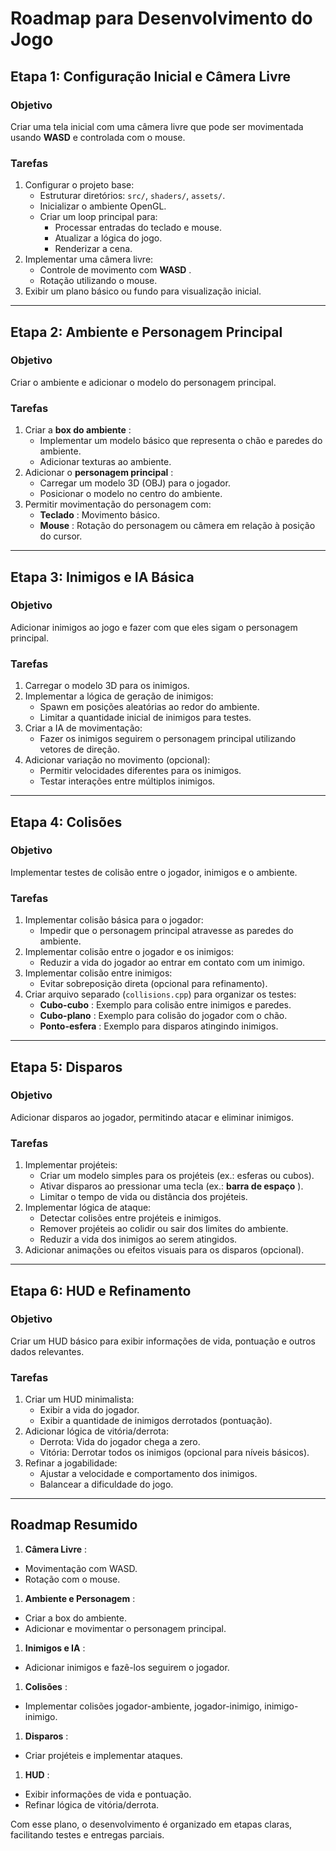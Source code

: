 # Roadmap para Desenvolvimento do Jogo

## Etapa 1: Configuração Inicial e Câmera Livre

### Objetivo

Criar uma tela inicial com uma câmera livre que pode ser movimentada usando **WASD** e controlada com o mouse.

### Tarefas

1. Configurar o projeto base:
   * Estruturar diretórios: `src/`, `shaders/`, `assets/`.
   * Inicializar o ambiente OpenGL.
   * Criar um loop principal para:
     * Processar entradas do teclado e mouse.
     * Atualizar a lógica do jogo.
     * Renderizar a cena.
2. Implementar uma câmera livre:
   * Controle de movimento com  **WASD** .
   * Rotação utilizando o mouse.
3. Exibir um plano básico ou fundo para visualização inicial.

---

## Etapa 2: Ambiente e Personagem Principal

### Objetivo

Criar o ambiente e adicionar o modelo do personagem principal.

### Tarefas

1. Criar a  **box do ambiente** :
   * Implementar um modelo básico que representa o chão e paredes do ambiente.
   * Adicionar texturas ao ambiente.
2. Adicionar o  **personagem principal** :
   * Carregar um modelo 3D (OBJ) para o jogador.
   * Posicionar o modelo no centro do ambiente.
3. Permitir movimentação do personagem com:
   * **Teclado** : Movimento básico.
   * **Mouse** : Rotação do personagem ou câmera em relação à posição do cursor.

---

## Etapa 3: Inimigos e IA Básica

### Objetivo

Adicionar inimigos ao jogo e fazer com que eles sigam o personagem principal.

### Tarefas

1. Carregar o modelo 3D para os inimigos.
2. Implementar a lógica de geração de inimigos:
   * Spawn em posições aleatórias ao redor do ambiente.
   * Limitar a quantidade inicial de inimigos para testes.
3. Criar a IA de movimentação:
   * Fazer os inimigos seguirem o personagem principal utilizando vetores de direção.
4. Adicionar variação no movimento (opcional):
   * Permitir velocidades diferentes para os inimigos.
   * Testar interações entre múltiplos inimigos.

---

## Etapa 4: Colisões

### Objetivo

Implementar testes de colisão entre o jogador, inimigos e o ambiente.

### Tarefas

1. Implementar colisão básica para o jogador:
   * Impedir que o personagem principal atravesse as paredes do ambiente.
2. Implementar colisão entre o jogador e os inimigos:
   * Reduzir a vida do jogador ao entrar em contato com um inimigo.
3. Implementar colisão entre inimigos:
   * Evitar sobreposição direta (opcional para refinamento).
4. Criar arquivo separado (`collisions.cpp`) para organizar os testes:
   * **Cubo-cubo** : Exemplo para colisão entre inimigos e paredes.
   * **Cubo-plano** : Exemplo para colisão do jogador com o chão.
   * **Ponto-esfera** : Exemplo para disparos atingindo inimigos.

---

## Etapa 5: Disparos

### Objetivo

Adicionar disparos ao jogador, permitindo atacar e eliminar inimigos.

### Tarefas

1. Implementar projéteis:
   * Criar um modelo simples para os projéteis (ex.: esferas ou cubos).
   * Ativar disparos ao pressionar uma tecla (ex.:  **barra de espaço** ).
   * Limitar o tempo de vida ou distância dos projéteis.
2. Implementar lógica de ataque:
   * Detectar colisões entre projéteis e inimigos.
   * Remover projéteis ao colidir ou sair dos limites do ambiente.
   * Reduzir a vida dos inimigos ao serem atingidos.
3. Adicionar animações ou efeitos visuais para os disparos (opcional).

---

## Etapa 6: HUD e Refinamento

### Objetivo

Criar um HUD básico para exibir informações de vida, pontuação e outros dados relevantes.

### Tarefas

1. Criar um HUD minimalista:
   * Exibir a vida do jogador.
   * Exibir a quantidade de inimigos derrotados (pontuação).
2. Adicionar lógica de vitória/derrota:
   * Derrota: Vida do jogador chega a zero.
   * Vitória: Derrotar todos os inimigos (opcional para níveis básicos).
3. Refinar a jogabilidade:
   * Ajustar a velocidade e comportamento dos inimigos.
   * Balancear a dificuldade do jogo.

---

## Roadmap Resumido

1. **Câmera Livre** :

* Movimentação com WASD.
* Rotação com o mouse.

1. **Ambiente e Personagem** :

* Criar a box do ambiente.
* Adicionar e movimentar o personagem principal.

1. **Inimigos e IA** :

* Adicionar inimigos e fazê-los seguirem o jogador.

1. **Colisões** :

* Implementar colisões jogador-ambiente, jogador-inimigo, inimigo-inimigo.

1. **Disparos** :

* Criar projéteis e implementar ataques.

1. **HUD** :

* Exibir informações de vida e pontuação.
* Refinar lógica de vitória/derrota.

Com esse plano, o desenvolvimento é organizado em etapas claras, facilitando testes e entregas parciais.
